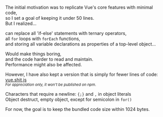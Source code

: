 The initial motivation was to replicate Vue's core features with minimal code,   
so I set a goal of keeping it under 50 lines.   
But I realized...   
   
 can replace all 'if-else' statements with ternary operators,   
all `for` loops with `forEach` functions,   
and storing all variable declarations as properties of a top-level object...   
   
Would make things boring,   
and the code harder to read and maintain.   
Performance might also be affected.   
   
However, I have also kept a version that is simply for fewer lines of code: [vue.shit.js](./vue.shit.js)   
*<small>For appreciation only, it won't be published on npm.</small>*   

Characters that require a newline: `{;}` and `,` in object literals   
Object destruct, empty object, except for semicolon in `for()`   
   
For now, the goal is to keep the bundled code size within 1024 bytes.   
